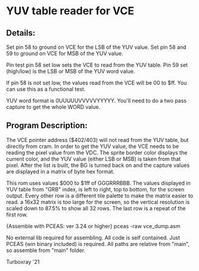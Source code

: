
# YUV table reader for VCE

## Details:

   Set pin 58 to ground on VCE for the LSB of the YUV value.
   Set pin 58 and 59 to ground on VCE for MSB of the YUV value.

   Pin test pin 58 set low sets the VCE to read from the YUV table.
   Pin 59 set (high/low) is the LSB or MSB of the YUV word value.

   If pin 58 is not set low, the values read from the VCE will be 00
   to $ff. You can use this as a functional test.

   YUV word format is 0UUUUUVVVVVYYYYY. You'll need to do a two
   pass capture to get the whole WORD value.


## Program Description:

   The VCE pointer address ($402/403) will not read from the YUV table,
   but directly from cram. In order to get the YUV value, the VCE needs
   to be reading the pixel value from the VDC. The sprite border color
   displays the current color, and the YUV value (either LSB or MSB) is
   taken from that pixel. After the list is built, the BG is turned back
   on and the capture values are displayed in a matrix of byte hex format.

   This rom uses values $000 to $1ff of GGGRRRBBB. The values displayed
   in YUV table from "GRB" index, is left to right, top to bottom, for
   the screen output. Every other row is a different tile palette to make
   the matrix easier to read. a 16x32 matrix is too large for the screen,
   so the vertical resolution is scaled down to 87.5% to show all 32 rows.
   The last row is a repeat of the first row.


   {Assemble with PCEAS: ver 3.24 or higher}
     pceas -raw vce_dump.asm

   No external lib required for assembling. All code is self contained.
   Just PCEAS (win binary included) is required. All paths are relative
   from "main", so assemble from "main" folder.

 Turboxray '21
